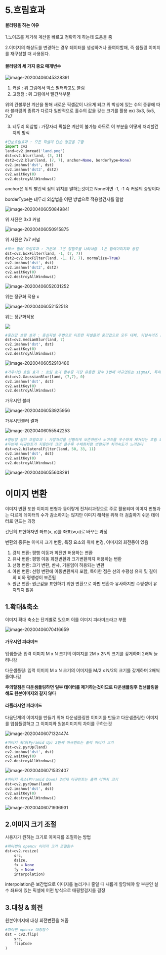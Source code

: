 # 5.흐림효과

#### 블러링을 하는 이유

1.노이즈를 제거해 계산을 빠르고 정확하게 하는데 도움을 줌

2.이미지의 해상도를 변경하는 경우 데이터를 생성하거나 줄여야할때, 즉 샘플링 이미지를 재구성할 때 사용된다.

#### 블러링의 세 가지 중요 매개변수  

![image-20200406045328391](./image-20200406045328391.png)

1. 커널 : 위 그림에서 박스 필터라고도 불림
2. 고정점 : 위 그림에서 빨간색부분



위의 컨볼루션 계산을 통해 새로운 픽셀값이 나오게 되고 위 박싱에 있는 수의 종류에 따라 블러링의 종류가 다르다 일반적으로 홀수의 값을 갖는 크기를 활용 ex) 3x3, 5x5, 7x7



3. 테두리 외삽법 : 가장자리 픽셀은 계산이 불가능 하므로 이 부분을 어떻게 처리할건지의 방식

```python
#단순흐림효과 : 모든 픽셀의 단순 평균을 구함
import cv2
land=cv2.imread('land.png')
dst=cv2.blur(land, (3, 3))
dst2=cv2.blur(land, (7, 7), anchor=None, borderType=None)
cv2.imshow('dst', dst)
cv2.imshow('dst2', dst2)
cv2.waitKey(0)
cv2.destroyAllWindows()
```



anchor은 위의 빨간색 점의 위치를 말하는것이고 None이면 -1, -1 즉 커널의 중앙이다

borderType는 테두리 외삽법을 어떤 방법으로 적용할건지를 말함



![image-20200406050849841](./image-20200406050849841.png)

위 사진은 3x3 커널



![image-20200406050915875](./image-20200406050915875.png)



위 사진은 7x7 커널





```python
#박스 필터 흐림효과 : 가운데 -1은 정밀도를 나타내줌 -1은 입력이미지와 동일
dst=cv2.boxFilter(land, -1, (7, 7))
dst2=cv2.boxFilter(land, -1, (7, 7), normalize=True)
cv2.imshow('dst', dst)
cv2.imshow('dst2', dst2)
cv2.waitKey(0)
cv2.destroyAllWindows()
```



![image-20200406052031252](./image-20200406052031252.png)

위는 정규화 적용 x



![image-20200406052152518](./image-20200406052152518.png)



위는 정규화적용



![](./image-20200406054606392.png)





```python
#중간값 흐림 효과 : 중심픽셀 주변으로 이웃한 픽셀들의 중간값으로 모두 대체, 커널사이즈 홀수만 가능
dst=cv2.medianBlur(land, 7)
cv2.imshow('dst', dst)
cv2.waitKey(0)
cv2.destroyAllWindows()
```


![image-20200406052910480](./image-20200406052910480.png)



```python
#가우시안 흐림 효과 : 흐림 효과 함수중 가장 유용한 함수 3번째 아규먼트는 sigmaX, 특히 3x3 5x5 7x7 크기 커널에대해 우수한 성능을 보여줌
dst=cv2.GaussianBlur(land, (7,7), 0)
cv2.imshow('dst', dst)
cv2.waitKey(0)
cv2.destroyAllWindows()
```



가우시안 블러 

![image-20200406053925956](./image-20200406053925956.png)



가우시안블러 결과



![image-20200406055542253](./image-20200406055542253.png)







```python
#양방향 필터 흐림효과 : 가장자리를 선명하게 보존하면서 노이즈를 우수하게 제거하는 흐림 효과함수 
#두번째 아규먼트가 지름인데 크면 클수록 수채화처럼 변형되며 처리속도가 느려진다
dst=cv2.bilateralFilter(land, 50, 33, 11)
cv2.imshow('dst', dst)
cv2.waitKey(0)
cv2.destroyAllWindows()
```



![image-20200406055608291](./image-20200406055608291.png)







# 이미지 변환

이미지 변환 또한 이미지 변형과 동이랗게 전처리과정으로 주로 활용되며 이미지 변형과는 다르게 데이터의 수가 감소하지는 않지만 이미지 해석을 위해 더 검출하기 쉬운 데이터로 만드는 과정

간단히 표현하자면 좌표(x, y)를 좌표(w,u)로 바꾸는 과정



변환의 종류는 이미지 크기 변환,  특징 요소의 위치 변경, 이미지의 회전등이 있음



1. 강체 변환:  평행 이동과 회전만 허용하는 변환
2. 유사 변환:  평행 이동 회전변환과 크기변환까지 허용하는 변환
3. 선형 변환:  크기 변환, 반사, 기울임이 허용되는 변환
4. 아핀 변환:  선형 변환에 이동변환까지 포함, 특이한 점은 선의 수평성 유지 및 길이의 비와 평행성이 보존됨
5. 원근 변환:  원근감을 표현하기 위한 변환으로 아핀 변환과 유사하지만 수평성이 유지되지 않음



## 1.확대&축소

이미지 확대 축소는 단계별로 있으며 이를 이미지 피라미드라고 부름

![image-20200406070416659](./image-20200406070416659.png)

#### 가우시안 피라미드

업샘플링: 입력 이미지 M x N 크기의 이미지를 2M x 2N의 크기를 갖게하며 2배씩 늘려나감



다운샘플링: 입력 이미지 M x N 크기의 이미지를 M/2 x N/2의 크기를 갖게하며 2배씩 줄여나감



**주의할점은 다운샘플링하면 일부 데이터를 제거하는것이므로 다운샘플링후 업샘플링을 해도 원본이미지와 같지 않다**



#### 라플라시안 피라미드

다음단계의 이미지를 만들기 위해 다운샘플링한 이미지를 만들고 다운샘플링한 이미지를 업샘플링하고 그 이미지와 원본이미지의 차이를 구하는것

![image-20200406071324474](./image-20200406071324474.png)



```python
#이미지 확대(Pyramid Up) 2번째 아규먼트는 출력 이미지 크기
dst=cv2.pyrUp(land)
cv2.imshow('dst', dst)
cv2.waitKey(0)
cv2.destroyAllWindows()
```



![image-20200406071532407](./image-20200406071532407.png)



```python
#이미지 축소(PYramid Down) 2번재 아규먼트는 출력 이미지 크기
dst=cv2.pyrDown(land)
cv2.imshow('dst', dst)
cv2.waitKey(0)
cv2.destroyAllWindows()
```





![image-20200406071936931](./image-20200406071936931.png)







##  2.이미지 크기 조절

사용자가 원하는 크기로 이미지를 조절하는 방법



```python
#파이썬의 opencv 이미지 크기 조절함수
dst=cv2.resize(
	src,
	dsize,
	fx = None
	fy = None
	interpolation)
```



interpolation은 보간법으로 이미지를 늘리거나 줄일 때 새롭게 할당해야 할 부분인 실수 좌표에 있는 픽셀에 어떤 방식으로 매핑할걸지를 결정





## 3.대칭 & 회전

원본이미지에 대칭 회전변환을 해줌



```python
#파이썬 opencv 대칭함수
dst = cv2.flip(
	src,
	flipCode
)
```






